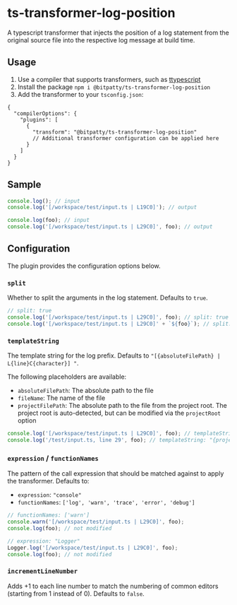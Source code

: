 # ts-transformer-log-position

A typescript transformer that injects the position of a log statement from the original source file into the respective log message at build time.

## Usage

1. Use a compiler that supports transformers, such as [ttypescript](https://github.com/cevek/ttypescript)
2. Install the package `npm i @bitpatty/ts-transformer-log-position`
3. Add the transformer to your `tsconfig.json`:

```
{
  "compilerOptions": {
    "plugins": [
      {
        "transform": "@bitpatty/ts-transformer-log-position"
        // Additional transformer configuration can be applied here
      }
    ]
  }
}
```

## Sample

```typescript
console.log(); // input
console.log('[/workspace/test/input.ts | L19C0]'); // output

console.log(foo); // input
console.log('[/workspace/test/input.ts | L29C0]', foo); // output
```

## Configuration

The plugin provides the configuration options below.

### `split`

Whether to split the arguments in the log statement. Defaults to `true`.

```typescript
// split: true
console.log('[/workspace/test/input.ts | L29C0]', foo); // split: true
console.log('[/workspace/test/input.ts | L29C0]' + `${foo}`); // split: false
```

### `templateString`

The template string for the log prefix. Defaults to `"[{absoluteFilePath} | L{line}C{character}] "`.

The following placeholders are available:

- `absoluteFilePath`: The absolute path to the file
- `fileName`: The name of the file
- `projectFilePath`: The absolute path to the file from the project root. The project root is auto-detected, but can be modified via the `projectRoot` option

```typescript
console.log('[/workspace/test/input.ts | L29C0]', foo); // templateString: "[{absoluteFilePath} | L{line}C{character}] "
console.log('/test/input.ts, line 29', foo); // templateString: "{projectFilePath}, line {line} "
```

### `expression` / `functionNames`

The pattern of the call expression that should be matched against to apply the transformer. Defaults to:

- `expression`: `"console"`
- `functionNames`: `['log', 'warn', 'trace', 'error', 'debug']`

```typescript
// functionNames: ['warn']
console.warn('[/workspace/test/input.ts | L29C0]', foo);
console.log(foo); // not modified

// expression: "Logger"
Logger.log('[/workspace/test/input.ts | L29C0]', foo);
console.log(foo); // not modified
```

### `incrementLineNumber`

Adds +1 to each line number to match the numbering of common editors (starting from 1 instead of 0). Defaults to `false`.
